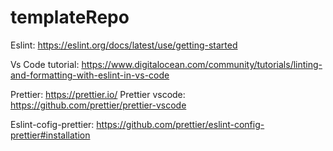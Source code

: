 # templateRepo

Eslint: https://eslint.org/docs/latest/use/getting-started

Vs Code tutorial: https://www.digitalocean.com/community/tutorials/linting-and-formatting-with-eslint-in-vs-code


Prettier: https://prettier.io/
Prettier vscode: https://github.com/prettier/prettier-vscode

Eslint-cofig-prettier: https://github.com/prettier/eslint-config-prettier#installation
